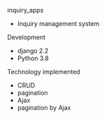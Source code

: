 inquiry_apps
- Inquiry management system


Development
- django 2.2
- Python 3.8


Technology implemented
- CRUD
- pagination
- Ajax
- pagination by Ajax